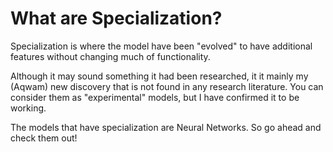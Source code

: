 # What are Specialization?

Specialization is where the model have been "evolved" to have additional features without changing much of functionality.

Although it may sound something it had been researched, it it mainly my (Aqwam) new discovery that is not found in any research literature.
You can consider them as "experimental" models, but I have confirmed it to be working.

The models that have specialization are Neural Networks. So go ahead and check them out!
